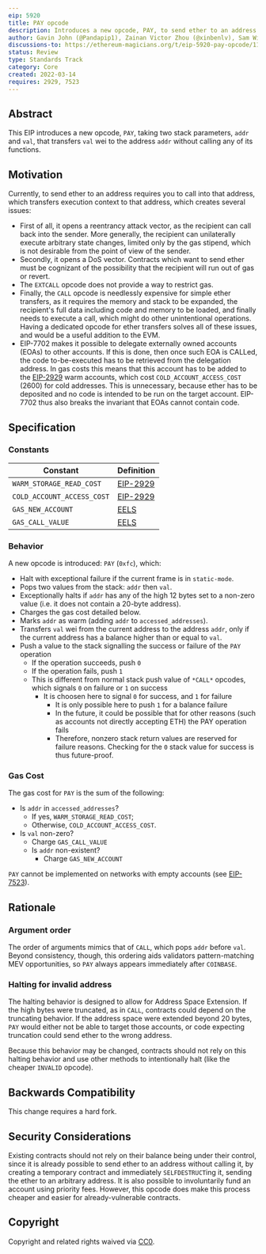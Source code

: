 ```yaml
---
eip: 5920
title: PAY opcode
description: Introduces a new opcode, PAY, to send ether to an address without calling any of its functions
author: Gavin John (@Pandapip1), Zainan Victor Zhou (@xinbenlv), Sam Wilson (@SamWilsn), Jochem Brouwer (@jochem-brouwer)
discussions-to: https://ethereum-magicians.org/t/eip-5920-pay-opcode/11717
status: Review
type: Standards Track
category: Core
created: 2022-03-14
requires: 2929, 7523
---
```


## Abstract

This EIP introduces a new opcode, `PAY`, taking two stack parameters, `addr` and `val`, that transfers `val` wei to the address `addr` without calling any of its functions.

## Motivation

Currently, to send ether to an address requires you to call into that address, which transfers execution context to that address, which creates several issues:

- First of all, it opens a reentrancy attack vector, as the recipient can call back into the sender. More generally, the recipient can unilaterally execute arbitrary state changes, limited only by the gas stipend, which is not desirable from the point of view of the sender.
- Secondly, it opens a DoS vector. Contracts which want to send ether must be cognizant of the possibility that the recipient will run out of gas or revert.
- The `EXTCALL` opcode does not provide a way to restrict gas.
- Finally, the `CALL` opcode is needlessly expensive for simple ether transfers, as it requires the memory and stack to be expanded, the recipient's full data including code and memory to be loaded, and finally needs to execute a call, which might do other unintentional operations. Having a dedicated opcode for ether transfers solves all of these issues, and would be a useful addition to the EVM.
- EIP-7702 makes it possible to delegate externally owned accounts (EOAs) to other accounts. If this is done, then once such EOA is CALLed, the code to-be-executed has to be retrieved from the delegation address. In gas costs this means that this account has to be added to the [EIP-2929](./eip-2929) warm accounts, which cost `COLD_ACCOUNT_ACCESS_COST` (2600) for cold addresses. This is unnecessary, because ether has to be deposited and no code is intended to be run on the target account. EIP-7702 thus also breaks the invariant that EOAs cannot contain code.

## Specification

### Constants

| Constant                   | Definition                |
| -------------------------- | ------------------------- |
| `WARM_STORAGE_READ_COST`   | [EIP-2929](./eip-2929.md) |
| `COLD_ACCOUNT_ACCESS_COST` | [EIP-2929](./eip-2929.md) |
| `GAS_NEW_ACCOUNT`          | [EELS][gna]               |
| `GAS_CALL_VALUE`           | [EELS][gcv]               |

[gna]: https://github.com/ethereum/execution-specs/blob/4d953035fb0cceda7cf21d71b2ab7a9a6f4632f0/src/ethereum/frontier/vm/gas.py#L52
[gcv]: https://github.com/ethereum/execution-specs/blob/4d953035fb0cceda7cf21d71b2ab7a9a6f4632f0/src/ethereum/frontier/vm/gas.py#L53

### Behavior

A new opcode is introduced: `PAY` (`0xfc`), which:

- Halt with exceptional failure if the current frame is in `static-mode`.
- Pops two values from the stack: `addr` then `val`.
- Exceptionally halts if `addr` has any of the high 12 bytes set to a non-zero value (i.e. it does not contain a 20-byte address).
- Charges the gas cost detailed below.
- Marks `addr` as warm (adding `addr` to `accessed_addresses`).
- Transfers `val` wei from the current address to the address `addr`, only if the current address has a balance higher than or equal to `val`.
- Push a value to the stack signalling the success or failure of the `PAY` operation
  - If the operation succeeds, push `0`
  - If the operation fails, push `1`
  - This is different from normal stack push value of `*CALL*` opcodes, which signals `0` on failure or `1` on success
    - It is choosen here to signal `0` for success, and `1` for failure
      - It is only possible here to push `1` for a balance failure
      - In the future, it could be possible that for other reasons (such as accounts not directly accepting ETH) the PAY operation fails
      - Therefore, nonzero stack return values are reserved for failure reasons. Checking for the `0` stack value for success is thus future-proof.

### Gas Cost

The gas cost for `PAY` is the sum of the following:

- Is `addr` in `accessed_addresses`?
    - If yes, `WARM_STORAGE_READ_COST`;
    - Otherwise, `COLD_ACCOUNT_ACCESS_COST`.
- Is `val` non-zero?
  - Charge `GAS_CALL_VALUE`
  - Is `addr` non-existent?
      - Charge `GAS_NEW_ACCOUNT`

`PAY` cannot be implemented on networks with empty accounts (see [EIP-7523](./eip-7523.md)).

## Rationale

### Argument order

The order of arguments mimics that of `CALL`, which pops `addr` before `val`. Beyond consistency, though, this ordering aids validators pattern-matching MEV opportunities, so `PAY` always appears immediately after `COINBASE`.

### Halting for invalid address

The halting behavior is designed to allow for Address Space Extension.
If the high bytes were truncated, as in `CALL`, contracts could depend on the truncating behavior.
If the address space were extended beyond 20 bytes, `PAY` would either not be able to target those accounts, or code expecting truncation could send ether to the wrong address.

Because this behavior may be changed, contracts should not rely on this halting behavior and use other methods to intentionally halt (like the cheaper `INVALID` opcode).

## Backwards Compatibility

This change requires a hard fork.

## Security Considerations

Existing contracts should not rely on their balance being under their control, since it is already possible to send ether to an address without calling it, by creating a temporary contract and immediately `SELFDESTRUCT`ing it, sending the ether to an arbitrary address.
It is also possible to involuntarily fund an account using priority fees.
However, this opcode does make this process cheaper and easier for already-vulnerable contracts.

## Copyright

Copyright and related rights waived via [CC0](../LICENSE.md).
